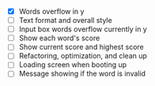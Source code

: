 - [x] Words overflow in y
- [ ] Text format and overall style
- [ ] Input box words overflow currently in y
- [ ] Show each word's score 
- [ ] Show current score and highest score
- [ ] Refactoring, optimization, and clean up
- [ ] Loading screen when booting up
- [ ] Message showing if the word is invalid